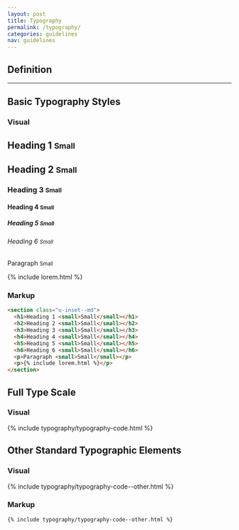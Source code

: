 ```yaml
---
layout: post
title: Typography
permalink: /typography/
categories: guidelines
nav: guidelines
---
```


## Definition

-----

## Basic Typography Styles

### Visual
<section class="u-inset--md">
  <h1>Heading 1 <small>Small</small></h1>
  <h2>Heading 2 <small>Small</small></h2>
  <h3>Heading 3 <small>Small</small></h3>
  <h4>Heading 4 <small>Small</small></h4>
  <h5>Heading 5 <small>Small</small></h5>
  <h6>Heading 6 <small>Small</small></h6>
  <p>Paragraph <small>Small</small></p>
  <p>{% include lorem.html %}</p>
</section>

### Markup
```html
<section class="u-inset--md">
  <h1>Heading 1 <small>Small</small></h1>
  <h2>Heading 2 <small>Small</small></h2>
  <h3>Heading 3 <small>Small</small></h3>
  <h4>Heading 4 <small>Small</small></h4>
  <h5>Heading 5 <small>Small</small></h5>
  <h6>Heading 6 <small>Small</small></h6>
  <p>Paragraph <small>Small</small></p>
  <p>{% include lorem.html %}</p>
</section>
```

## Full Type Scale

### Visual
{% include typography/typography-code.html %}


## Other Standard Typographic Elements

### Visual
{% include typography/typography-code--other.html %}

### Markup
```html
{% include typography/typography-code--other.html %}
```
